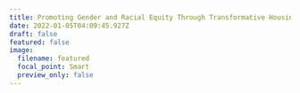 ```yaml
---
title: Promoting Gender and Racial Equity Through Transformative Housing Policies
date: 2022-01-05T04:09:45.927Z
draft: false
featured: false
image:
  filename: featured
  focal_point: Smart
  preview_only: false
---
```

